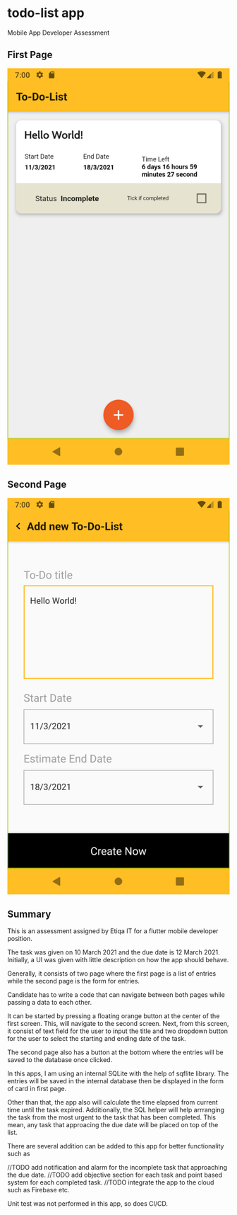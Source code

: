 # todo-list app

Mobile App Developer Assessment 

## First Page
![alt text](https://raw.githubusercontent.com/Zuhairdi/to-do-list-apps-mobile-assessment/master/Screenshot_1615446039.png)

## Second Page
![alt text](https://raw.githubusercontent.com/Zuhairdi/to-do-list-apps-mobile-assessment/master/Screenshot_1615446027.png)


## Summary

This is an assessment assigned by Etiqa IT for a flutter mobile developer position.

The task was given on 10 March 2021 and the due date is 12 March 2021.
Initially, a UI was given with little description on how the app should behave.

Generally, it consists of two page where the first page is a list of entries while
the second page is the form for entries.

Candidate has to write a code that can navigate between both pages while passing a data
to each other.

It can be started by pressing a floating orange button at the center of the first screen. This, will navigate
to the second screen. Next, from this screen, it consist of text field for the user to input the title and
two dropdown button for the user to select the starting and ending date of the task.

The second page also has a button at the bottom where the entries will be saved to the database once clicked.

In this apps, I am using an internal SQLite with the help of sqflite library. The entries will be saved
in the internal database then be displayed in the form of card in first page.

Other than that, the app also will calculate the time elapsed from current time until the task expired.
Additionally, the SQL helper will help arrranging the task from the most urgent to the task that has
been completed. This mean, any task that approacing the due date will be placed on top of the list.

There are several addition can be added to this app for better functionality such as

//TODO add notification and alarm for the incomplete task that approaching the due date.
//TODO add objective section for each task and point based system for each completed task.
//TODO integrate the app to the cloud such as Firebase etc.

Unit test was not performed in this app, so does CI/CD.
